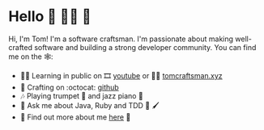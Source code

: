 # Hello 👋 🧑‍💻 🚀

Hi, I'm Tom! I'm a software craftsman. I'm passionate about making well-crafted software and building a strong developer community. 
You can find me on the 🕸️:

- 👨‍🏫 Learning in public on 🎞️ <a href="https://youtu.be/08AnQ3UxudY">youtube</a> or ✍🏻 <a href="https://tomcraftsman.xyz/">tomcraftsman.xyz</a>
- 🧰 Crafting on :octocat: <a href="https://github.com/TomSpencerLondon">github</a> 
- 🎶 Playing trumpet 🎺 and jazz piano 🎹
- 🙋 Ask me about Java, Ruby and TDD 🎨 🖌️ 
- 📰 Find out more about me <a href="https://github.com/TomSpencerLondon/CV">here</a> 🎉
